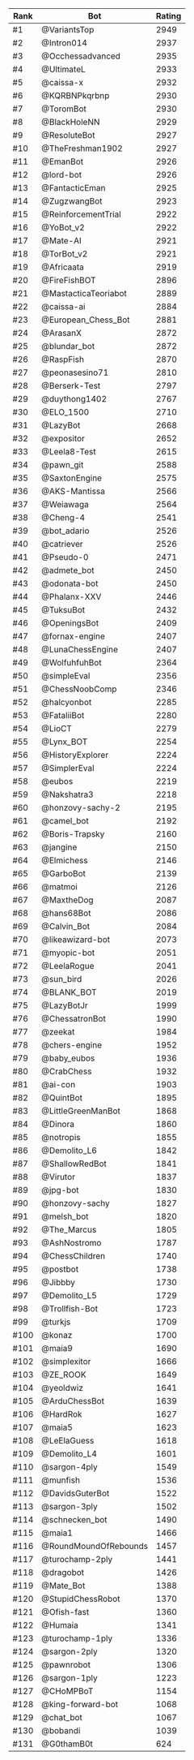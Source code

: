 Rank|Bot|Rating
---|---|---
#1|@VariantsTop|2949
#2|@Intron014|2937
#3|@Occhessadvanced|2935
#4|@UltimateL|2933
#5|@caissa-x|2932
#6|@KQRBNPkqrbnp|2930
#7|@ToromBot|2930
#8|@BlackHoleNN|2929
#9|@ResoluteBot|2927
#10|@TheFreshman1902|2927
#11|@EmanBot|2926
#12|@lord-bot|2926
#13|@FantacticEman|2925
#14|@ZugzwangBot|2923
#15|@ReinforcementTrial|2922
#16|@YoBot_v2|2922
#17|@Mate-AI|2921
#18|@TorBot_v2|2921
#19|@Africaata|2919
#20|@FireFishBOT|2896
#21|@MastacticaTeoriabot|2889
#22|@caissa-ai|2884
#23|@European_Chess_Bot|2881
#24|@ArasanX|2872
#25|@blundar_bot|2872
#26|@RaspFish|2870
#27|@peonasesino71|2810
#28|@Berserk-Test|2797
#29|@duythong1402|2767
#30|@ELO_1500|2710
#31|@LazyBot|2668
#32|@expositor|2652
#33|@Leela8-Test|2615
#34|@pawn_git|2588
#35|@SaxtonEngine|2575
#36|@AKS-Mantissa|2566
#37|@Weiawaga|2564
#38|@Cheng-4|2541
#39|@bot_adario|2526
#40|@catriever|2526
#41|@Pseudo-0|2471
#42|@admete_bot|2450
#43|@odonata-bot|2450
#44|@Phalanx-XXV|2446
#45|@TuksuBot|2432
#46|@OpeningsBot|2409
#47|@fornax-engine|2407
#48|@LunaChessEngine|2407
#49|@WolfuhfuhBot|2364
#50|@simpleEval|2356
#51|@ChessNoobComp|2346
#52|@halcyonbot|2285
#53|@FataliiBot|2280
#54|@LioCT|2279
#55|@Lynx_BOT|2254
#56|@HistoryExplorer|2224
#57|@SimplerEval|2224
#58|@eubos|2219
#59|@Nakshatra3|2218
#60|@honzovy-sachy-2|2195
#61|@camel_bot|2192
#62|@Boris-Trapsky|2160
#63|@jangine|2150
#64|@Elmichess|2146
#65|@GarboBot|2139
#66|@matmoi|2126
#67|@MaxtheDog|2087
#68|@hans68Bot|2086
#69|@Calvin_Bot|2084
#70|@likeawizard-bot|2073
#71|@myopic-bot|2051
#72|@LeelaRogue|2041
#73|@sun_bird|2026
#74|@BLANK_BOT|2019
#75|@LazyBotJr|1999
#76|@ChessatronBot|1990
#77|@zeekat|1984
#78|@chers-engine|1952
#79|@baby_eubos|1936
#80|@CrabChess|1932
#81|@ai-con|1903
#82|@QuintBot|1895
#83|@LittleGreenManBot|1868
#84|@Dinora|1860
#85|@notropis|1855
#86|@Demolito_L6|1842
#87|@ShallowRedBot|1841
#88|@Virutor|1837
#89|@jpg-bot|1830
#90|@honzovy-sachy|1827
#91|@melsh_bot|1820
#92|@The_Marcus|1805
#93|@AshNostromo|1787
#94|@ChessChildren|1740
#95|@postbot|1738
#96|@Jibbby|1730
#97|@Demolito_L5|1729
#98|@Trollfish-Bot|1723
#99|@turkjs|1709
#100|@konaz|1700
#101|@maia9|1690
#102|@simplexitor|1666
#103|@ZE_ROOK|1649
#104|@yeoldwiz|1641
#105|@ArduChessBot|1639
#106|@HardRok|1627
#107|@maia5|1623
#108|@LeElaGuess|1618
#109|@Demolito_L4|1601
#110|@sargon-4ply|1549
#111|@munfish|1536
#112|@DavidsGuterBot|1522
#113|@sargon-3ply|1502
#114|@schnecken_bot|1490
#115|@maia1|1466
#116|@RoundMoundOfRebounds|1457
#117|@turochamp-2ply|1441
#118|@dragobot|1426
#119|@Mate_Bot|1388
#120|@StupidChessRobot|1370
#121|@Ofish-fast|1360
#122|@Humaia|1341
#123|@turochamp-1ply|1336
#124|@sargon-2ply|1320
#125|@pawnrobot|1306
#126|@sargon-1ply|1223
#127|@CHoMPBoT|1154
#128|@king-forward-bot|1068
#129|@chat_bot|1067
#130|@bobandi|1039
#131|@G0thamB0t|624
